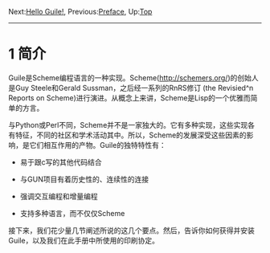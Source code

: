 
Next:[Hello Guile!](../02_Hello_Guile/02_Hello_Guile.md),   Previous:[Preface](../Preface.md), Up:[Top](../The_Guile_Reference_Manual.md)
**********************************************************************

<!--
1 Introduction
**************
-->

# 1 简介

<!--
Guile is an implementation of the Scheme programming language.  Scheme
(<http://schemers.org/>) is an elegant and conceptually simple dialect
of Lisp, originated by Guy Steele and Gerald Sussman, and since evolved
by the series of reports known as RnRS (the Revised^n Reports on
Scheme).
-->

Guile是Scheme编程语言的一种实现。Scheme(<http://schemers.org/>)的创始人是Guy Steele和Gerald Sussman，之后经一系列的RnRS修订 (the Revisied^n Reports on Scheme)进行演进。从概念上来讲，Scheme是Lisp的一个优雅而简单的方言。

<!--
   Unlike, for example, Python or Perl, Scheme has no benevolent
dictator.  There are many Scheme implementations, with different
characteristics and with communities and academic activities around
them, and the language develops as a result of the interplay between
these.  Guile’s particular characteristics are that
-->

与Python或Perl不同，Scheme并不是一家独大的。它有多种实现，这些实现各有特征，不同的社区和学术活动其中。所以，Scheme的发展深受这些因素的影响，是它们相互作用的产物。Guile的独特特性有：

<!--
   • it is easy to combine with other code written in C
   • it has a historical and continuing connection with the GNU Project
   • it emphasizes interactive and incremental programming
   • it actually supports several languages, not just Scheme.
-->

  * 易于跟c写的其他代码结合

  * 与GUN项目有着历史性的、连续性的连接

  * 强调交互编程和增量编程

  * 支持多种语言，而不仅仅Scheme

<!--
The next few sections explain what we mean by these points.  The
sections after that cover how you can obtain and install Guile, and the
typographical conventions that we use in this manual.
-->

接下来，我们花少量几节阐述所说的这几个要点。然后，告诉你如何获得并安装Guile，以及我们在此手册中所使用的印刷协定。


